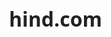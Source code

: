 # hind.com
 <!DOCTYPE html>
<html lang="en">

<head>
    <meta charset="UTF-8">
    <meta http-equiv="X-UA-Compatible" content="IE=edge">
    <meta name="viewport" content="width=device-width, initial-scale=1.0">
    <title>avocado chan</title>
    <style>
        body {
            /* Typography Declarations */
            color: #222222;
            font-size: 1em;
            font-family: "Open Sans", "Helvetica Neue", sans-serif;
        }

        .content-footer,
        .masthead-heading,
        .masthead-intro {
            text-align: center;
        }

        .masthead {
            padding: 6em 0;
            background-image: url('https://wallpapercave.com/wp/wp2247945.jpg');
            background-size: cover;
            background-repeat: no-repeat;
            border-top: solid 1em #FFCF33;
        }

        .masthead-intro {
            /* Layout Declarations */
            margin-bottom: 0.1em;
            /* Typography Declarations */
            font-family: "Gentium Book Basic", Georgia, serif;
            font-size: 2em;
        }

        .masthead-heading {
            /* Layout Declarations */
            color: yellow;
            margin-top: -0.2em;
            /* Typography Declarations */
            font-family: "Open Sans", "Helvetica Neue", sans-serif;
            font-weight: bold;
            font-size: 6em;
            letter-spacing: -0.02em;
            text-transform: uppercase;
        }

        .introduction-section,
        .location-section,
        .questions-section {
            max-width: 38em;
            margin-left: auto;
            margin-right: auto;
            margin-top: 2em;
        }

        .introduction-section>p,
        .location-section>p,
        .questions-section,
        .content-footer>p {
            /* Typography Declarations */
            font-weight: 300;
            letter-spacing: 0.05em;
        }

        .questions-section>h2 {
            font-family: "Gentium Book Basic", Georgia, serif;
            font-size: 1.2em;
            font-weight: bold;
            /* Layout */
            margin: 2em 0 1em 0;
        }

        section>h1 {
            margin-top: 2em;
        }

        .content-footer,
        .masthead-heading,
        .masthead-intro {
            text-align: center;
        }

        .masthead {
            padding: 6em 0;
            background-image: url('https://www.teahub.io/photos/full/24-243092_graffiti-wallpapers-for-girls-graffiti-backgrounds-for-girls.jpg');
            background-size: cover;
            background-repeat: no-repeat;
            border-top: solid 1em purple;
        }

        .masthead-intro {
            margin-bottom: 0.1em;
            font-family: "Gentium Book Basic", Georgia, serif;
            font-size: 2em;
        }

        .masthead-heading {
            margin-top: -0.2em;
            font-family: "Open Sans", "Helvetica Neue", sans-serif;
            font-weight: bold;
            font-size: 6em;
            letter-spacing: -0.02em;
            text-transform: uppercase;
        }

        .introduction>p,
        .location>p,
        .content-footer>p {
            /* Typography Declarations */
            font-weight: 300;
            letter-spacing: 0.05em;
        }

        h2 {
            /* Typography Declarations */
            font-family: "Gentium Book Basic", Georgia, serif;
            font-size: 1.2em;
            font-weight: bold;
        }

        .introduction-section,
        .location-section,
        .questions-section {
            max-width: 38em;
            margin-left: auto;
            margin-right: auto;
            margin-top: 2em;
        }

        .content-footer {
            margin: 50px 0;
            padding: 20px 0;
            text-align: center;
            background-color: hotpink;
            text-decoration: none;
        }

        .social>li {
            display: inline-block;
            margin: 0 5px;
        }

        .content-footer>p {
            color: #F7EDE1;
        }

        a {
            font-weight: bold;
            text-decoration: none;
            color: cyan;
        }

        @media only screen and (max-width: 500px) {
            .masthead {
                padding: 3em 0;
            }

            .masthead-heading {
                font-size: 3em;
            }

            .content-footer {
                padding: 2em 2.5em;
            }
        }
    </style>
</head>

<body>
    <header class='masthead'>
        <title>about me</title>
        <link rel="stylesheet" href="css.css">
        <p class='masthead-intro'>Hi I'm</p>
        <h1 class='masthead-heading'>hind!</h1>

    </header>
    <section class="introduction-section">
        <h1>Introduction</h1>
        <p>I am a high school student, and soon to be college student .</p>
        <p>I love the internet,sport,family ,my best friend bouchra,i love that music heartbeat because it's remind me of my friends, and drawing beautiful things.</p>
    </section>
    <section class="location-section">
        <h1>Where I'm From</h1>
        <p>I'm originally from Algeria exactly from Annaba in Sraidi . </p>
    </section>
    <section class="questions-section">
        <h1>More About Me</h1>
        <h2>What are your favorite hobbies?</h2>
        <p>My favorite hobby is reading books watching tv shows .</p>
        <h2>What's your dream job?</h2>
        <p>My dream job is to translator.</p>
        <h2>Where do you want to live?</h2>
        <p>in london .</p>
        <h2>Why do you want to be a translator?</h2>
        <p>becouse I love to learn languages and speak different languages.</p>
        <h2>Where did this idea come from?</h2>
        <p> from my friend's freind named by  big zaki thos idea hducn make it real and i have a little secret is that hducn love hyt  </p>
    </section>

    <footer class="content-footer">
        <p>Say hi to me on these social networks:</p>
        <ul class="social">
            <li><a class="css-is-deranged" href="https://www.instagram.com/itlooksliketheend/?hl=fr">Instagram</a></li>
            <li><a class="css-is-deranged" href="https://web.facebook.com/profile.php?id=100082688545167">facebook</a></li>
        </ul>

    </footer>

</body>

</html>
